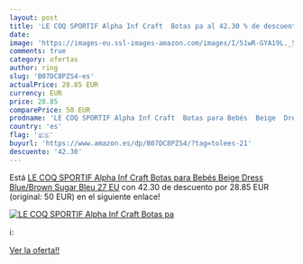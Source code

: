 ```yaml
---
layout: post
title: 'LE COQ SPORTIF Alpha Inf Craft  Botas pa al 42.30 % de descuento'
date: 
image: 'https://images-eu.ssl-images-amazon.com/images/I/51wR-GYA19L._SL200_.jpg'
comments: true
category: ofertas
author: ring
slug: 'B07DC8PZS4-es'
actualPrice: 28.85 EUR
currency: EUR
price: 28.85
comparePrice: 50 EUR
prodname: 'LE COQ SPORTIF Alpha Inf Craft  Botas para Bebés  Beige  Dress Blue/Brown Sugar Bleu   27 EU'
country: 'es'
flag: '🇪🇸'
buyurl: 'https://www.amazon.es/dp/B07DC8PZS4/?tag=tolees-21'
descuento: '42.30'
---
```


Está [LE COQ SPORTIF Alpha Inf Craft  Botas para Bebés  Beige  Dress Blue/Brown Sugar Bleu   27 EU](https://www.amazon.es/dp/B07DC8PZS4/?tag=tolees-21) con 42.30 de descuento por 28.85 EUR (original: 50 EUR) en el siguiente enlace!

[![LE COQ SPORTIF Alpha Inf Craft  Botas pa](https://images-eu.ssl-images-amazon.com/images/I/51wR-GYA19L._SL200_.jpg)](https://www.amazon.es/dp/B07DC8PZS4/?tag=tolees-21)

ℹ️:


[Ver la oferta!!](https://www.amazon.es/dp/B07DC8PZS4/?tag=tolees-21)
